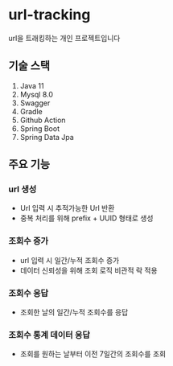 # url-tracking

url을 트래킹하는 개인 프로젝트입니다<br/>

## 기술 스택
1. Java 11
2. Mysql 8.0
3. Swagger
4. Gradle
5. Github Action
6. Spring Boot
7. Spring Data Jpa

## 주요 기능
### url 생성
- Url 입력 시 추적가능한 Url 반환
- 중복 처리를 위해 prefix + UUID 형태로 생성
### 조회수 증가
- url 입력 시 일간/누적 조회수 증가
- 데이터 신뢰성을 위해 조회 로직 비관적 락 적용
### 조회수 응답
- 조회한 날의 일간/누적 조회수를 응답
### 조회수 통계 데이터 응답
- 조회를 원하는 날부터 이전 7일간의 조회수를 조회
